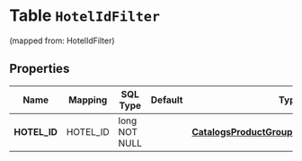 
# Table `HotelIdFilter`
(mapped from: HotelIdFilter)

## Properties
Name | Mapping | SQL Type | Default | Type | Description | Notes
---- | ------- | -------- | ------- | ---- | ----------- | -----
**HOTEL_ID** | HOTEL_ID | long NOT NULL |  | [**CatalogsProductGroupMultipleStringCriteria**](.md) |  |  [foreignkey]



